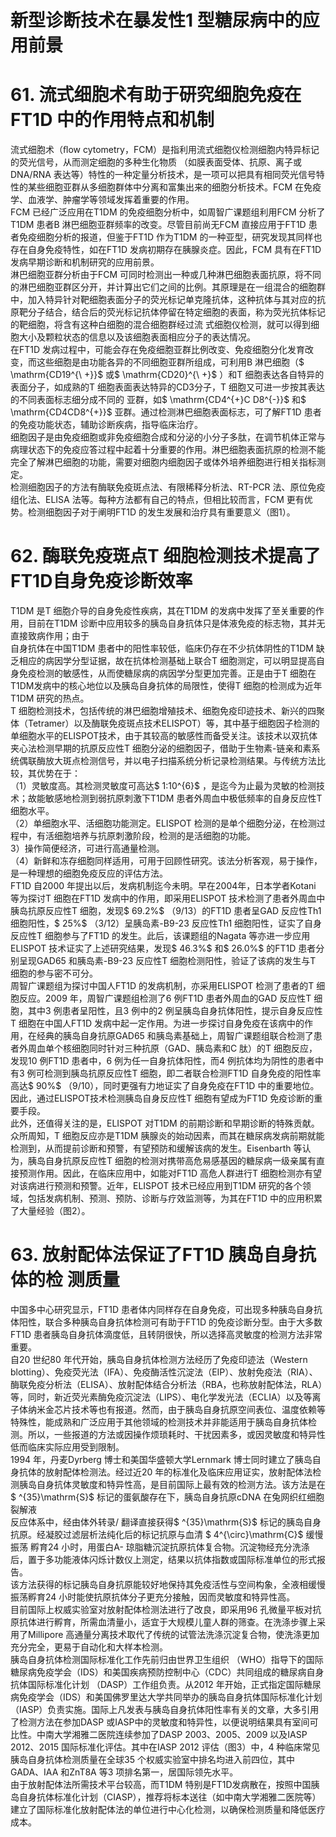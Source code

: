 # 新型诊断技术在暴发性1 型糖尿病中的应用前景  
# 61. 流式细胞术有助于研究细胞免疫在FT1D 中的作用特点和机制  
流式细胞术（ﬂow cytometry，FCM）是指利用流式细胞仪检测细胞内特异标记的荧光信号，从而测定细胞的多种生化物质 （如膜表面受体、抗原、离子或DNA/RNA 表达等）特性的一种定量分析技术，是一项可以把具有相同荧光信号特性的某些细胞亚群从多细胞群体中分离和富集出来的细胞分析技术。FCM 在免疫学、血液学、肿瘤学等领域发挥着重要的作用。  
FCM 已经广泛应用在T1DM 的免疫细胞分析中，如周智广课题组利用FCM 分析了T1DM 患者B 淋巴细胞亚群频率的改变。尽管目前尚无FCM 直接应用于FT1D 患者免疫细胞分析的报道，但鉴于FT1D 作为T1DM 的一种亚型，研究发现其同样也存在自身免疫特性，如在FT1D 发病初期存在胰腺炎症。因此，FCM 具有在FT1D 发病早期诊断和机制研究的应用前景。  
淋巴细胞亚群分析由于FCM 可同时检测出一种或几种淋巴细胞表面抗原，将不同的淋巴细胞亚群区分开，并计算出它们之间的比例。其原理是在一组混合的细胞群中，加入特异针对靶细胞表面分子的荧光标记单克隆抗体，这种抗体与其对应的抗原靶分子结合，结合后的荧光标记抗体停留在特定细胞的表面，称为荧光抗体标记的靶细胞，将含有这种白细胞的混合细胞群经过流 式细胞仪检测，就可以得到细胞大小及颗粒状态的信息以及该细胞表面相应分子的表达情况。  
在FT1D 发病过程中，可能会存在免疫细胞亚群比例改变、免疫细胞分化发育改变，而这些细胞是由功能各异的不同细胞亚群所组成，可利用B 淋巴细胞（$ \mathrm{CD19^{\ +}}$    或$ \mathrm{CD20}^{\ +}$    ）和T 细胞表达各自特异的表面分子，如成熟的T 细胞表面表达特异的CD3分子，T 细胞又可进一步按其表达的不同表面标志细分成不同的    亚群，如$ \mathrm{CD4^{+}C D8^{-}}$    和$ \mathrm{CD4CD8^{+}}$    亚群。通过检测淋巴细胞表面标志，可了解FT1D 患者的免疫功能状态，辅助诊断疾病，指导临床治疗。  
细胞因子是由免疫细胞或非免疫细胞合成和分泌的小分子多肽，在调节机体正常与病理状态下的免疫应答过程中起着十分重要的作用。淋巴细胞表面抗原的检测不能完全了解淋巴细胞的功能，需要对细胞内细胞因子或体外培养细胞进行相关指标测定。  
检测细胞因子的方法有酶联免疫斑点法、有限稀释分析法、RT-PCR 法、原位免疫组化法、ELISA 法等。每种方法都有自己的特点，但相比较而言，FCM 更有优势。检测细胞因子对于阐明FT1D 的发生发展和治疗具有重要意义（图1）。  
# 62. 酶联免疫斑点T 细胞检测技术提高了FT1D自身免疫诊断效率  
T1DM 是T 细胞介导的自身免疫性疾病，其在T1DM 的发病中发挥了至关重要的作用，目前在T1DM 诊断中应用较多的胰岛自身抗体只是体液免疫的标志物，其并无直接致病作用；由于  
自身抗体在中国T1DM 患者中的阳性率较低，临床仍存在不少抗体阴性的T1DM 缺乏相应的病因学分型证据，故在抗体检测基础上联合T 细胞测定，可以明显提高自身免疫检测的敏感性，从而使糖尿病的病因学分型更加完善。正是由于T 细胞在T1DM发病中的核心地位以及胰岛自身抗体的局限性，使得T 细胞的检测成为近年T1DM 研究的热点。  
T 细胞检测技术，包括传统的淋巴细胞增殖技术、细胞免疫印迹技术、新兴的四聚体（Tetramer）以及酶联免疫斑点技术ELISPOT）等，其中基于细胞因子检测的单细胞水平的ELISPOT技术，由于其较高的敏感性而备受关注。该技术以双抗体夹心法检测早期的抗原反应性T 细胞分泌的细胞因子，借助于生物素-链亲和素系统偶联酶放大斑点检测信号，并以电子扫描系统分析记录检测结果。与传统方法比较，其优势在于：  
（1）灵敏度高。其检测灵敏度可高达$ 1:10^{6}$    ，是迄今为止最为灵敏的检测技术；故能敏感地检测到弱抗原刺激下T1DM 患者外周血中极低频率的自身反应性T 细胞水平。  
（2）单细胞水平、活细胞功能测定。ELISPOT 检测的是单个细胞分泌，在检测过程中，有活细胞培养与抗原刺激阶段，检测的是活细胞的功能。  
3）操作简便经济，可进行高通量检测。  
（4）新鲜和冻存细胞同样适用，可用于回顾性研究。该法分析客观，易于操作，是一种理想的细胞免疫反应的评估方法。  
FT1D 自2000 年提出以后，发病机制迄今未明。早在2004年，日本学者Kotani 等为探讨T 细胞在FT1D 发病中的作用，即采用ELISPOT 技术检测了患者外周血中胰岛抗原反应性T 细胞，发现$ 69.2\%$ （9/13）的FT1D 患者呈GAD 反应性Th1 细胞阳性，$ 25\%$ （3/12）呈胰岛素-B9-23 反应性Th1 细胞阳性，证实了自身反应性T 细胞参与了FT1D 的发生。此后，该课题组的Nagata 等亦进一步应用ELISPOT 技术证实了上述研究结果，发现$ 46.3\%$  和$ 26.0\%$  的FT1D 患者分别呈现GAD65 和胰岛素-B9-23 反应性T 细胞检测阳性，验证了该病的发生与T 细胞的参与密不可分。  
周智广课题组为探讨中国人FT1D 的发病机制，亦采用ELISPOT 检测了患者的T 细胞反应。2009 年，周智广课题组检测了6 例FT1D 患者外周血的GAD 反应性T 细胞，其中3 例患者呈阳性，且3 例中的2 例呈胰岛自身抗体阳性，提示自身反应性T 细胞在中国人FT1D 发病中起一定作用。为进一步探讨自身免疫在该病中的作用，在经典的胰岛自身抗原GAD65 和胰岛素基础上，周智广课题组联合检测了患者外周血单个核细胞同时针对三种抗原（GAD、胰岛素和C 肽）的T 细胞反应，发现10 例FT1D 患者中，6 例为任一自身抗体阳性，而4 例抗体均为阴性的患者中有3 例可检测到胰岛抗原反应性T 细胞，即二者联合检测FT1D 自身免疫的阳性率高达$ 90\%$ （9/10），同时更强有力地证实了自身免疫在FT1D 中的重要地位。因此，通过ELISPOT技术检测胰岛自身反应性T 细胞有望成为FT1D 免疫诊断的重要手段。  
此外，还值得关注的是，ELISPOT 对T1DM 的前期诊断和早期诊断的特殊贡献。众所周知，T 细胞反应亦是T1DM 胰腺炎的始动因素，而其在糖尿病发病前期就能检测到，从而提前诊断和预警，有望预防和缓解该病的发生。Eisenbarth 等认为，胰岛自身抗原反应性T 细胞的检测对携带高危易感基因的糖尿病一级亲属有直接预测作用。因此，在临床应用中，如能对FT1D 高危人群进行T 细胞检测亦有望对该病进行预测和预警。近年，ELISPOT 技术已经应用到T1DM 研究的各个领域，包括发病机制、预测、预防、诊断与疗效监测等，为其在FT1D 中的应用积累了大量经验（图2）。  
# 63.  放射配体法保证了FT1D 胰岛自身抗体的检 测质量  
中国多中心研究显示，FT1D 患者体内同样存在自身免疫，可出现多种胰岛自身抗体阳性，联合多种胰岛自身抗体检测可有助于FT1D 的免疫诊断分型。由于大多数FT1D 患者胰岛自身抗体滴度低，且转阴很快，所以选择高灵敏度的检测方法非常重要。  
自20 世纪80 年代开始，胰岛自身抗体检测方法经历了免疫印迹法（Western blotting）、免疫荧光法（IFA）、免疫酶活性沉淀法（EIP）、放射免疫法（RIA）、酶联免疫分析法（ELISA）、放射配体结合分析法（RBA，也称放射配体法，RLA）等，同时，新近荧光素酶免疫沉淀法（LIPS）、电化学发光法（ECLIA）以及等离子体纳米金芯片技术等也有报道。然而，由于胰岛自身抗原空间表位、温度依赖等特殊性，能成熟和广泛应用于其他领域的检测技术并非能适用于胰岛自身抗体检测。所以，一些报道的方法或因操作烦琐耗时、干扰因素多，或因灵敏度和特异性低而临床实际应用受到限制。  
1994 年，丹麦Dyrberg 博士和美国华盛顿大学Lernmark 博士同时建立了胰岛自身抗体的放射配体检测法。经过近20 年的标准化及临床应用证实，放射配体法检测胰岛自身抗体灵敏度和特异性高，是目前国际上最有效的检测方法。该方法是在$ ^{35}\mathrm{S}$     标记的蛋氨酸存在下，胰岛自身抗原cDNA 在兔网织红细胞裂解液  
反应体系中，经由体外转录/ 翻译直接获得$ ^{35}\mathrm{S}$     标记的胰岛自身抗原。经凝胶过滤层析法纯化后的标记抗原与血清 $ 4^{\circ}\mathrm{C}$     缓慢振荡 孵育24 小时，用蛋白A- 琼脂糖沉淀抗原抗体复合物。沉淀物经充分洗涤后，置于多功能液体闪烁计数仪上测定，结果以抗体指数或国际标准单位的形式报告。  
该方法获得的标记胰岛自身抗原能较好地保持其免疫活性与空间构象，全液相缓慢振荡孵育24 小时能使抗原抗体分子更充分接触，因而灵敏度和特异性高。  
目前国际上权威实验室对放射配体检测法进行了改良，即采用96 孔微量平板对抗原抗体进行孵育，所需血清量小，适宜于大规模儿童人群的筛查。在洗涤步骤上采用了Millipore 高通量分离技术取代了传统的试管法洗涤沉淀复合物，使洗涤更加充分完全，更易于自动化和大样本检测。  
胰岛自身抗体检测国际标准化工作先前归由世界卫生组织
（WHO）指导下的国际糖尿病免疫学会（IDS）和美国疾病预防控制中心（CDC）共同组成的糖尿病自身抗体国际标准化计划
（DASP）工作组负责。从2012 年开始，正式指定国际糖尿病免疫学会（IDS）和美国佛罗里达大学共同举办的胰岛自身抗体国际标准化计划（IASP）负责实施。国际上凡发表与胰岛自身抗体阳性率有关的文章，大多引用了检测方法在参加DASP 或IASP中的灵敏度和特异性，以便说明结果具有室间可比性。中南大学湘雅二医院连续参加了DASP 2003、2005、2009 以及IASP 2012、2015 国际标准化评估。其中在IASP 2012 评估（图3）中，4 种临床常见胰岛自身抗体检测质量在全球35 个权威实验室中排名均进入前四位，其中GADA、IAA 和ZnT8A 等3 项排名第一，居国际领先水平。  
由于放射配体法所需技术平台较高，而T1DM 特别是FT1D发病散在，按照中国胰岛自身抗体标准化计划（CIASP），推荐将标本送往（如中南大学湘雅二医院等）建立了国际标准化放射配体法的单位进行中心化检测，以确保检测质量和降低医疗成本。  
